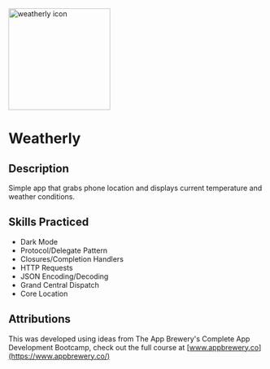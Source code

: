 <img src="https://user-images.githubusercontent.com/93546810/183488926-e467537a-4895-460a-9535-2a0fd869bf28.png" alt="weatherly icon" width="200"/>

# Weatherly

## Description
Simple app that grabs phone location and displays current temperature and weather conditions.

## Skills Practiced

* Dark Mode
* Protocol/Delegate Pattern
* Closures/Completion Handlers
* HTTP Requests
* JSON Encoding/Decoding
* Grand Central Dispatch
* Core Location

## Attributions

This was developed using ideas from The App Brewery's Complete App Development Bootcamp, check out the full course at [www.appbrewery.co](https://www.appbrewery.co/)
